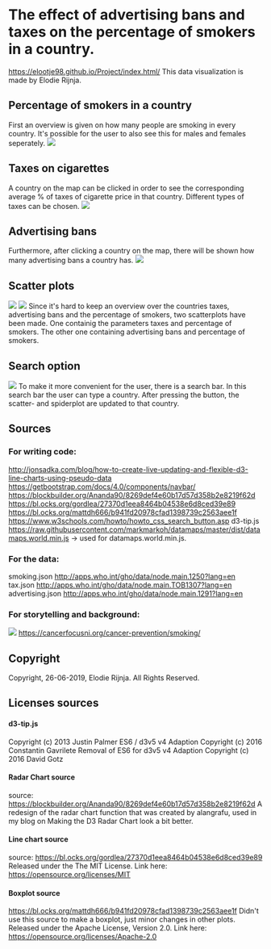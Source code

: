 # The effect of advertising bans and taxes on the percentage of smokers in a country.
https://elootje98.github.io/Project/index.html/
This data visualization is made by Elodie Rijnja.

## Percentage of smokers in a country
First an overview is given on how many people are smoking in every country.
It's possible for the user to also see this for males and females seperately.
![](docs/map.png)

## Taxes on cigarettes
A country on the map can be clicked in order to see the corresponding average
% of taxes of cigarette price in that country. Different types of taxes can be
chosen.
![](docs/tax.png)

## Advertising bans
Furthermore, after clicking a country on the map, there will be shown how many
advertising bans a country has.
![](docs/add.png)

## Scatter plots
![](docs/scatter.png)
![](docs/scatter2.png)
Since it's hard to keep an overview over the countries taxes, advertising bans
and the percentage of smokers, two scatterplots have been made. One containig the
parameters taxes and percentage of smokers. The other one containing advertising
bans and percentage of smokers.

## Search option
![](docs/search.png)
To make it more convenient for the user, there is a search bar. In this search
bar the user can type a country. After pressing the button, the scatter- and
spiderplot are updated to that country.

## Sources
### For writing code:
http://jonsadka.com/blog/how-to-create-live-updating-and-flexible-d3-line-charts-using-pseudo-data
https://getbootstrap.com/docs/4.0/components/navbar/
https://blockbuilder.org/Ananda90/8269def4e60b17d57d358b2e8219f62d
https://bl.ocks.org/gordlea/27370d1eea8464b04538e6d8ced39e89
https://bl.ocks.org/mattdh666/b941fd20978cfad1398739c2563aee1f
https://www.w3schools.com/howto/howto_css_search_button.asp
d3-tip.js
https://raw.githubusercontent.com/markmarkoh/datamaps/master/dist/datamaps.world.min.js
-> used for datamaps.world.min.js.

### For the data:
smoking.json
http://apps.who.int/gho/data/node.main.1250?lang=en
tax.json
http://apps.who.int/gho/data/node.main.TOB1307?lang=en
advertising.json
http://apps.who.int/gho/data/node.main.1291?lang=en

### For storytelling and background:
![](docs/smoking.png)
https://cancerfocusni.org/cancer-prevention/smoking/

## Copyright
Copyright, 26-06-2019, Elodie Rijnja. All Rights Reserved.

## Licenses sources

#### d3-tip.js
Copyright (c) 2013 Justin Palmer
ES6 / d3v5 v4 Adaption Copyright (c) 2016 Constantin Gavrilete
Removal of ES6 for d3v5 v4 Adaption Copyright (c) 2016 David Gotz

#### Radar Chart source
source: https://blockbuilder.org/Ananda90/8269def4e60b17d57d358b2e8219f62d
A redesign of the radar chart function that was created by alangrafu,
used in my blog on Making the D3 Radar Chart look a bit better.

#### Line chart source
source: https://bl.ocks.org/gordlea/27370d1eea8464b04538e6d8ced39e89
Released under the The MIT License. Link here:
https://opensource.org/licenses/MIT

#### Boxplot source
https://bl.ocks.org/mattdh666/b941fd20978cfad1398739c2563aee1f
Didn't use this source to make a boxplot, just minor changes in other plots.
Released under the Apache License, Version 2.0. Link here:
https://opensource.org/licenses/Apache-2.0
